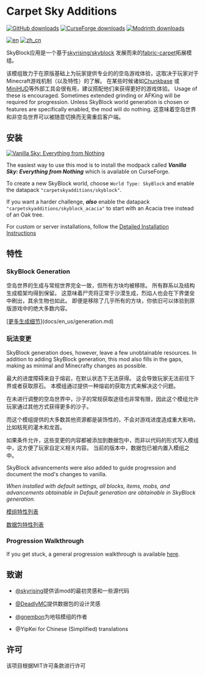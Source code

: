 # Carpet Sky Additions

[![GitHub downloads](https://img.shields.io/github/downloads/jsorrell/CarpetSkyAdditions/total?label=Github%20downloads&logo=github)](https://github.com/jsorrell/CarpetSkyAdditions/releases) [![CurseForge downloads](http://cf.way2muchnoise.eu/full_633402_downloads.svg)](https://www.curseforge.com/minecraft/mc-mods/carpet-sky-additions) [![Modrinth downloads](https://img.shields.io/modrinth/dt/3oX3JnAP?label=Modrinth%20Downloads)](https://modrinth.com/mod/carpet-sky-additions)

[![en](https://img.shields.io/badge/lang-en-red.svg)](/README.md) [![zh_cn](https://img.shields.io/badge/lang-zh--cn-yellow.svg)](/docs/zh_cn/README.md)

SkyBlock应用是一个基于[skyrising/skyblock](https://github.com/skyrising/skyblock) 发展而来的[fabric-carpet](https://github.com/gnembon/fabric-carpet)拓展模组。

该模组致力于在原版基础上为玩家提供专业的的空岛游戏体验，这取决于玩家对于Minecraft游戏机制（以及特性）的了解。 在某些时候诸如[Chunkbase](https://www.chunkbase.com/) 或[MiniHUD](https://www.curseforge.com/minecraft/mc-mods/minihud)等外部工具会很有用，建议搭配他们来获得更好的游戏体验。 Usage of these is encouraged. Sometimes extended grinding or AFKing will be required for progression. Unless SkyBlock world generation is chosen or features are specifically enabled, the mod will do nothing. 这意味着空岛世界和非空岛世界可以被随意切换而无需重启客户端。

## 安装

[![Vanilla Sky: Everything from Nothing](http://cf.way2muchnoise.eu/title/624853.svg)](https://www.curseforge.com/minecraft/modpacks/vanilla-sky)

The easiest way to use this mod is to install the modpack called ***Vanilla Sky: Everything from Nothing*** which is available on CurseForge.

To create a new SkyBlock world, choose `World Type: SkyBlock` and enable the datapack `"carpetskyadditions/skyblock"`.

If you want a harder challenge, ***also*** enable the datapack `"carpetskyadditions/skyblock_acacia"` to start with an Acacia tree instead of an Oak tree.

For custom or server installations, follow the [Detailed Installation Instructions](docs/en_us/installation.md)

## 特性

### SkyBlock Generation

空岛世界的生成与常规世界完全一致，但所有方块均被移除。 所有群系以及结构生成框架均得到保留。 这意味着尸壳将正常于沙漠生成，烈焰人也会在下界堡垒中刷出，其余生物也如此。 即便是移除了几乎所有的方块，你依旧可以体验到原版游戏中的绝大多数内容。

[[更多生成细节](generation_cn.md)](docs/en_us/generation.md)

### 玩法变更

SkyBlock generation does, however, leave a few unobtainable resources. In addition to adding SkyBlock generation, this mod also fills in the gaps, making as minimal and Minecrafty changes as possible.

最大的进度障碍来自于熔岩，在默认状态下无法获得。 这会导致玩家无法前往下界或者获取原石。 本模组通过提供一种熔岩的获取方式来解决这个问题。

在未进行调整的空岛世界中，沙子的常规获取途径也非常有限，因此这个模组允许玩家通过其他方式获得更多的沙子。

而这个模组提供的大多数其他资源都是装饰性的，不会对游戏进度造成重大影响，比如枯死的灌木和龙首。

如果条件允许，这些变更的内容都被添加到数据包中，而非以代码的形式写入模组中，这方便了玩家自定义相关内容。 当前的版本中，数据包已被内置入模组之中。

SkyBlock advancements were also added to guide progression and document the mod's changes to vanilla.

*When installed with default settings, all blocks, items, mobs, and advancements obtainable in Default generation are obtainable in SkyBlock generation.*

[模组特性列表](docs/en_us/features.md)

[数据包特性列表](docs/en_us/datapack.md)

### Progression Walkthrough

If you get stuck, a general progression walkthrough is available [here](docs/en_us/progression.md).

## 致谢

- [@skyrising](https://github.com/skyrising/skyblock)提供该mod的最初灵感和一些源代码

- [@DeadlyMC](https://github.com/DeadlyMC/Skyblock-datapack)提供数据包的设计灵感

- [@gnembon](https://github.com/gnembon/fabric-carpet)为地毯模组的作者

- @YipKei for Chinese (Simplified) translations

## 许可

该项目根据MIT许可条款进行许可
